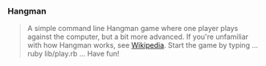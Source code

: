 ### Hangman

> A simple command line Hangman game where one player plays against the computer, but a bit more advanced.
If you're unfamiliar with how Hangman works, see [Wikipedia](https://en.wikipedia.org/wiki/Hangman_(game)/).
> Start the game by typing
...
ruby lib/play.rb
...
> Have fun!
